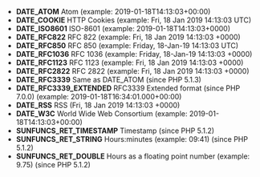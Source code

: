 - **DATE_ATOM**	Atom (example: 2019-01-18T14:13:03+00:00)
- **DATE_COOKIE**	HTTP Cookies (example: Fri, 18 Jan 2019 14:13:03 UTC)
- **DATE_ISO8601**	ISO-8601 (example: 2019-01-18T14:13:03+0000)
- **DATE_RFC822**	RFC 822 (example: Fri, 18 Jan 2019 14:13:03 +0000)
- **DATE_RFC850**	RFC 850 (example: Friday, 18-Jan-19 14:13:03 UTC)
- **DATE_RFC1036**	RFC 1036 (example: Friday, 18-Jan-19 14:13:03 +0000)
- **DATE_RFC1123**	RFC 1123 (example: Fri, 18 Jan 2019 14:13:03 +0000)
- **DATE_RFC2822**	RFC 2822 (example: Fri, 18 Jan 2019 14:13:03 +0000)
- **DATE_RFC3339**	Same as DATE_ATOM (since PHP 5.1.3)
- **DATE_RFC3339_EXTENDED**	RFC3339 Extended format (since PHP 7.0.0) (example: 2019-01-18T16:34:01.000+00:00)
- **DATE_RSS**	RSS (Fri, 18 Jan 2019 14:13:03 +0000)
- **DATE_W3C**	World Wide Web Consortium (example: 2019-01-18T14:13:03+00:00)
- **SUNFUNCS_RET_TIMESTAMP**	Timestamp (since PHP 5.1.2)
- **SUNFUNCS_RET_STRING**	Hours:minutes (example: 09:41) (since PHP 5.1.2)
- **SUNFUNCS_RET_DOUBLE**	Hours as a floating point number (example: 9.75) (since PHP 5.1.2)